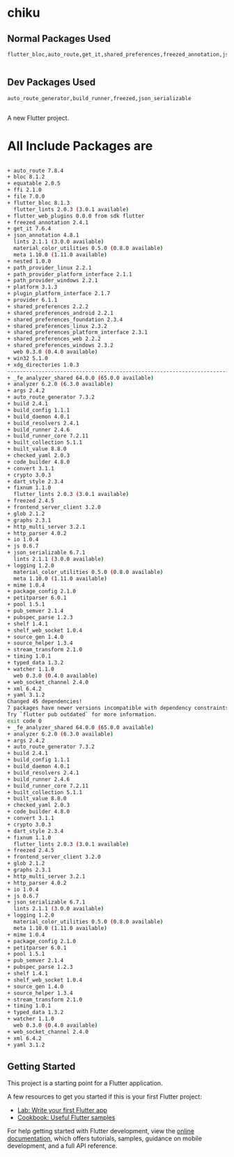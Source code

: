 # chiku


##  Normal Packages Used
```bash
flutter_bloc,auto_route,get_it,shared_preferences,freezed_annotation,json_annotation,equatable,intl



```

##  Dev Packages Used
```bash
auto_route_generator,build_runner,freezed,json_serializable



```

A new Flutter project.



# All Include Packages are 


```bash 

+ auto_route 7.8.4
+ bloc 8.1.2
+ equatable 2.0.5
+ ffi 2.1.0
+ file 7.0.0
+ flutter_bloc 8.1.3
  flutter_lints 2.0.3 (3.0.1 available)
+ flutter_web_plugins 0.0.0 from sdk flutter
+ freezed_annotation 2.4.1
+ get_it 7.6.4
+ json_annotation 4.8.1
  lints 2.1.1 (3.0.0 available)
  material_color_utilities 0.5.0 (0.8.0 available)
  meta 1.10.0 (1.11.0 available)
+ nested 1.0.0
+ path_provider_linux 2.2.1
+ path_provider_platform_interface 2.1.1
+ path_provider_windows 2.2.1
+ platform 3.1.3
+ plugin_platform_interface 2.1.7
+ provider 6.1.1
+ shared_preferences 2.2.2
+ shared_preferences_android 2.2.1
+ shared_preferences_foundation 2.3.4
+ shared_preferences_linux 2.3.2
+ shared_preferences_platform_interface 2.3.1
+ shared_preferences_web 2.2.2
+ shared_preferences_windows 2.3.2
  web 0.3.0 (0.4.0 available)
+ win32 5.1.0
+ xdg_directories 1.0.3
----------------------------------------------------------------------------
+ _fe_analyzer_shared 64.0.0 (65.0.0 available)
+ analyzer 6.2.0 (6.3.0 available)
+ args 2.4.2
+ auto_route_generator 7.3.2
+ build 2.4.1
+ build_config 1.1.1
+ build_daemon 4.0.1
+ build_resolvers 2.4.1
+ build_runner 2.4.6
+ build_runner_core 7.2.11
+ built_collection 5.1.1
+ built_value 8.8.0
+ checked_yaml 2.0.3
+ code_builder 4.8.0
+ convert 3.1.1
+ crypto 3.0.3
+ dart_style 2.3.4
+ fixnum 1.1.0
  flutter_lints 2.0.3 (3.0.1 available)
+ freezed 2.4.5
+ frontend_server_client 3.2.0
+ glob 2.1.2
+ graphs 2.3.1
+ http_multi_server 3.2.1
+ http_parser 4.0.2
+ io 1.0.4
+ js 0.6.7
+ json_serializable 6.7.1
  lints 2.1.1 (3.0.0 available)
+ logging 1.2.0
  material_color_utilities 0.5.0 (0.8.0 available)
  meta 1.10.0 (1.11.0 available)
+ mime 1.0.4
+ package_config 2.1.0
+ petitparser 6.0.1
+ pool 1.5.1
+ pub_semver 2.1.4
+ pubspec_parse 1.2.3
+ shelf 1.4.1
+ shelf_web_socket 1.0.4
+ source_gen 1.4.0
+ source_helper 1.3.4
+ stream_transform 2.1.0
+ timing 1.0.1
+ typed_data 1.3.2
+ watcher 1.1.0
  web 0.3.0 (0.4.0 available)
+ web_socket_channel 2.4.0
+ xml 6.4.2
+ yaml 3.1.2
Changed 45 dependencies!
7 packages have newer versions incompatible with dependency constraints.
Try `flutter pub outdated` for more information.
exit code 0
+ _fe_analyzer_shared 64.0.0 (65.0.0 available)
+ analyzer 6.2.0 (6.3.0 available)
+ args 2.4.2
+ auto_route_generator 7.3.2
+ build 2.4.1
+ build_config 1.1.1
+ build_daemon 4.0.1
+ build_resolvers 2.4.1
+ build_runner 2.4.6
+ build_runner_core 7.2.11
+ built_collection 5.1.1
+ built_value 8.8.0
+ checked_yaml 2.0.3
+ code_builder 4.8.0
+ convert 3.1.1
+ crypto 3.0.3
+ dart_style 2.3.4
+ fixnum 1.1.0
  flutter_lints 2.0.3 (3.0.1 available)
+ freezed 2.4.5
+ frontend_server_client 3.2.0
+ glob 2.1.2
+ graphs 2.3.1
+ http_multi_server 3.2.1
+ http_parser 4.0.2
+ io 1.0.4
+ js 0.6.7
+ json_serializable 6.7.1
  lints 2.1.1 (3.0.0 available)
+ logging 1.2.0
  material_color_utilities 0.5.0 (0.8.0 available)
  meta 1.10.0 (1.11.0 available)
+ mime 1.0.4
+ package_config 2.1.0
+ petitparser 6.0.1
+ pool 1.5.1
+ pub_semver 2.1.4
+ pubspec_parse 1.2.3
+ shelf 1.4.1
+ shelf_web_socket 1.0.4
+ source_gen 1.4.0
+ source_helper 1.3.4
+ stream_transform 2.1.0
+ timing 1.0.1
+ typed_data 1.3.2
+ watcher 1.1.0
  web 0.3.0 (0.4.0 available)
+ web_socket_channel 2.4.0
+ xml 6.4.2
+ yaml 3.1.2


```
## Getting Started

This project is a starting point for a Flutter application.

A few resources to get you started if this is your first Flutter project:

- [Lab: Write your first Flutter app](https://docs.flutter.dev/get-started/codelab)
- [Cookbook: Useful Flutter samples](https://docs.flutter.dev/cookbook)

For help getting started with Flutter development, view the
[online documentation](https://docs.flutter.dev/), which offers tutorials,
samples, guidance on mobile development, and a full API reference.

